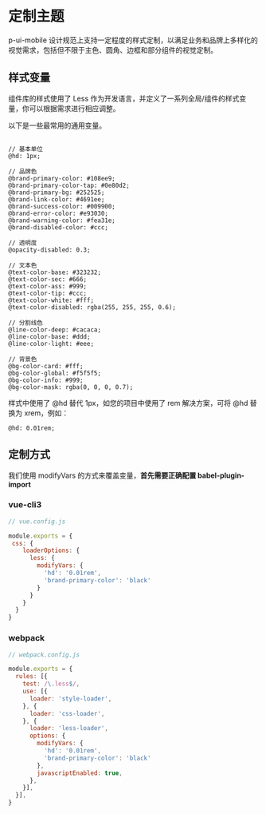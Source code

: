 # 定制主题

p-ui-mobile 设计规范上支持一定程度的样式定制，以满足业务和品牌上多样化的视觉需求，包括但不限于主色、圆角、边框和部分组件的视觉定制。

## 样式变量

组件库的样式使用了 Less 作为开发语言，并定义了一系列全局/组件的样式变量，你可以根据需求进行相应调整。

以下是一些最常用的通用变量。

```less

// 基本单位
@hd: 1px;

// 品牌色
@brand-primary-color: #108ee9;
@brand-primary-color-tap: #0e80d2;
@brand-primary-bg: #252525;
@brand-link-color: #4691ee;
@brand-success-color: #009900;
@brand-error-color: #e93030;
@brand-warning-color: #fea31e;
@brand-disabled-color: #ccc;

// 透明度
@opacity-disabled: 0.3;

// 文本色
@text-color-base: #323232;
@text-color-sec: #666;
@text-color-ass: #999;
@text-color-tip: #ccc;
@text-color-white: #fff;
@text-color-disabled: rgba(255, 255, 255, 0.6);

// 分割线色
@line-color-deep: #cacaca;
@line-color-base: #ddd;
@line-color-light: #eee;

// 背景色
@bg-color-card: #fff;
@bg-color-global: #f5f5f5;
@bg-color-info: #999;
@bg-color-mask: rgba(0, 0, 0, 0.7);

```

样式中使用了 @hd 替代 1px，如您的项目中使用了 rem 解决方案，可将 @hd 替换为 xrem，例如：

```less
@hd: 0.01rem;
```

## 定制方式

我们使用 modifyVars 的方式来覆盖变量，**首先需要正确配置 babel-plugin-import**

### vue-cli3

```js
// vue.config.js

module.exports = {
 css: {
    loaderOptions: {
      less: {
        modifyVars: {
          'hd': '0.01rem',
          'brand-primary-color': 'black'
        }
      }
    }
  }
}
```

### webpack

```js
// webpack.config.js

module.exports = {
  rules: [{
    test: /\.less$/,
    use: [{
      loader: 'style-loader',
    }, {
      loader: 'css-loader',
    }, {
      loader: 'less-loader',
      options: {
        modifyVars: {
          'hd': '0.01rem',
          'brand-primary-color': 'black'
        },
        javascriptEnabled: true,
      },
    }],
  }],
}
```


